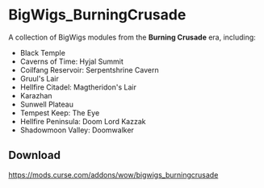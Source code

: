 # BigWigs_BurningCrusade
A collection of BigWigs modules from the **Burning Crusade** era, including:

* Black Temple
* Caverns of Time: Hyjal Summit
* Coilfang Reservoir: Serpentshrine Cavern
* Gruul's Lair
* Hellfire Citadel: Magtheridon's Lair
* Karazhan
* Sunwell Plateau
* Tempest Keep: The Eye
* Hellfire Peninsula: Doom Lord Kazzak
* Shadowmoon Valley: Doomwalker

## Download
https://mods.curse.com/addons/wow/bigwigs_burningcrusade